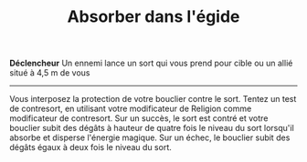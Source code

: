 ﻿---
# ATTENTION : Ne modifiez pas ce fichier
# Ce fichier est généré automatiquement par un script d'après les données du module Foundry VTT officiel et de sa traduction
title: Absorber dans l'égide
titleEn: Absorb into the Aegis
id: S9PZFOVe7zhORkUc
group: actions
---
<p><strong>Déclencheur</strong> Un ennemi lance un sort qui vous prend pour cible ou un allié situé à 4,5 m de vous</p><hr><p>Vous interposez la protection de votre bouclier contre le sort. Tentez un test de contresort, en utilisant votre modificateur de Religion comme modificateur de contresort. Sur un succès, le sort est contré et votre bouclier subit des dégâts à hauteur de quatre fois le niveau du sort lorsqu'il absorbe et disperse l'énergie magique. Sur un échec, le bouclier subit des dégâts égaux à deux fois le niveau du sort.</p>
